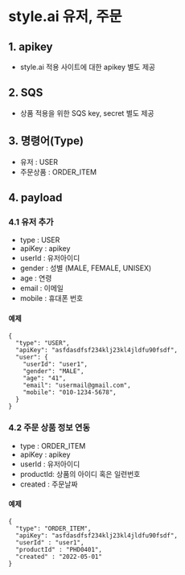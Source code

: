 # style.ai 유저, 주문

## 1. apikey
- style.ai 적용 사이트에 대한 apikey 별도 제공

## 2. SQS
- 상품 적용을 위한 SQS key, secret 별도 제공

## 3. 명령어(Type)
- 유저 : USER
- 주문상품 : ORDER_ITEM

## 4. payload
### 4.1 유저 추가
- type : USER
- apiKey : apikey
- userId : 유저아이디
- gender : 성별 (MALE, FEMALE, UNISEX)
- age : 연령
- email : 이메일
- mobile : 휴대폰 번호


#### 예제
```
{
  "type": "USER",
  "apiKey": "asfdasdfsf234klj23kl4jldfu90fsdf",
  "user": {
    "userId": "user1",
    "gender": "MALE",
    "age": "41",
    "email": "usermail@gmail.com",
    "mobile": "010-1234-5678",
  }
}
```

### 4.2 주문 상품 정보 연동
- type : ORDER_ITEM
- apiKey : apikey
- userId : 유저아이디
- productId: 상품의 아이디 혹은 일련번호
- created : 주문날짜


#### 예제
```
{
  "type": "ORDER_ITEM",
  "apiKey": "asfdasdfsf234klj23kl4jldfu90fsdf",
  "userId" : "user1",
  "productId" : "PHD0401",
  "created" : "2022-05-01"
}
```
